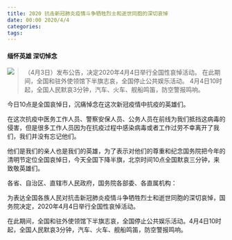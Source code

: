 ```yaml
---
title: 2020 抗击新冠肺炎疫情斗争牺牲烈士和逝世同胞的深切哀悼
date: 00:00 2020/4/4
categories:
tags:
---
```

#### 缅怀英雄 深切悼念 

<p></p>
<!--more-->

<!-- toc -->

<center style="display: inline-block;
    float: left;">
<img src="https://wx4.sinaimg.cn/mw690/b8c87943gy1gdhkt7i7urj20u01j9ah3.jpg" alt=' '/>
</br>
</center>

> （4月3日）发布公告，决定2020年4月4日举行全国性哀悼活动。
> 在此期间，全国和驻外使领馆下半旗志哀，全国停止公共娱乐活动。
> 4月4日10时起，全国人民默哀3分钟，汽车、火车、舰船鸣笛，防空警报鸣响。
> 
> 

今日10点是全国哀悼日，沉痛悼念在这次新冠疫情中抗疫的英雄们。

在这次抗疫中医务工作人员、警察安保人员、公务人员在前线为我们抵挡这病毒的侵害，但是很多工作人员因为在抗疫过程中感染病毒或者工作过劳不幸离开了我们，我们并没有忘记他们。

他们是我们的亲人也是我们的英雄，为了表示对他们的尊重和纪念国务院把今年的清明节定位全国哀悼日，今天全国下降半旗，北京时间10点全国默哀三分钟，来致敬英雄们。

各省、自治区、直辖市人民政府，国务院各部委、各直属机构：

为表达全国各族人民对抗击新冠肺炎疫情斗争牺牲烈士和逝世同胞的深切哀悼，国务院决定，2020年4月4日举行全国性哀悼活动。

在此期间，全国和驻外使领馆下半旗志哀，全国停止公共娱乐活动。4月4日10时起，全国人民默哀3分钟，汽车、火车、舰船鸣笛，防空警报鸣响。

<script>
	$('html').css({
			'filter':'grayscale(100%)',
		});
</script>




